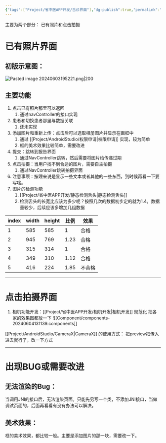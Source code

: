 ```yaml
---
{"tags":["Project/省中医APP开发/舌诊界面"],"dg-publish":true,"permalink":"/Project/省中医APP开发/APP的舌诊界面/","dgPassFrontmatter":true}
---
```


主要为两个部分：
已有照片和点击拍摄

# 已有照片界面
## 初版示意图：

![Pasted image 20240603195221.png|200](/img/user/Project/%E7%9C%81%E4%B8%AD%E5%8C%BBAPP%E5%BC%80%E5%8F%91/%E5%9B%BE%E7%89%87/Pasted%20image%2020240603195221.png)

## 主要功能
1. 点击已有照片那里可以返回
	1. 通过navController的接口实现
2. 患者和切换患者那里与数据关联
	1. 还未实现
3. 添加图片和重新上传：点击后可以选取相册图片并显示在画框中
	1. 通过 [[Project/AndroidStudio/权限申请\|权限申请]] 实现，较为简单
	2. 框的美术效果比较简单，需要改进
4. 提交：跳转到报告界面
	1. 通过NavController跳转，然后需要将图片给传递过期
5. 点击拍摄：当用户找不到合适的图片，需要自主拍摄
	1. 通过NavController跳转拍摄界面
6. 注意事项：按理来说是显示一些文本或者其他的一些东西，到时候再看一下要写啥。
7. 图片的检测功能
	1. [[Project/省中医APP开发/静态检测舌头\|静态检测舌头]]
	2. 检测舌头的长宽比应该为多少呢？按照几次的数据初步定的就为1.4，数据量较少，后续应该多增加几组数据

| index | width | height | 比例   | 效果  |
| ----- | ----- | ------ | ---- | --- |
| 1     | 585   | 585    | 1    | 合格  |
| 2     | 945   | 769    | 1.23 | 合格  |
| 3     | 315   | 314    | 1    | 合格  |
| 4     | 349   | 310    | 1.12 | 合格  |
| 5     | 416   | 224    | 1.85 | 不合格 |

---

# 点击拍摄界面
1. 相机功能开发：[[Project/省中医APP开发/相机开发\|相机开发]]
规范化
把各家的效果图都放一下 
![[Component/components-20240604131139.components]]

[[Project/AndroidStudio/CameraX\|CameraX]] 的使用方式：
把preview把传入进去就行了，改一下方式

---
# 出现BUG或需要改进
## 无法渲染的Bug：
当调用JNI的接口后，无法渲染页面。只能先另写一个类，不添加JNI接口，当做调试页面的，后面再看看有没有办法可以解决。

## 美术效果：
框的美术效果，都比较一般。主要是添加图片的那一块，需要改一下。
